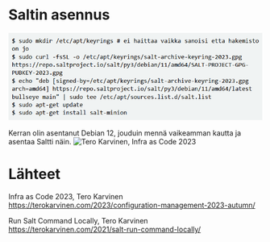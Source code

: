 # Saltin asennus

![img](./salt_asennus.png)  

Kerran olin asentanut Debian 12, jouduin mennä vaikeamman kautta ja asentaa Saltti näin. ![Tero Karvinen, Infra as Code 2023](https://terokarvinen.com/2023/configuration-management-2023-autumn/)

# Lähteet
Infra as Code 2023, Tero Karvinen
https://terokarvinen.com/2023/configuration-management-2023-autumn/

Run Salt Command Locally, Tero Karvinen
https://terokarvinen.com/2021/salt-run-command-locally/
